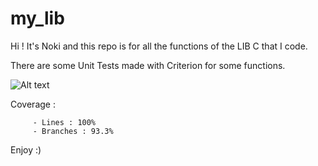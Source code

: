 # my_lib

Hi ! It's Noki and this repo is for all the functions of the LIB C that I code.

There are some Unit Tests made with Criterion for some functions.

![Alt text](Downloads/coverage.jpeg?raw=true "LIB Unit Test Coverage")

Coverage :

         - Lines : 100%
         - Branches : 93.3%

Enjoy :)
